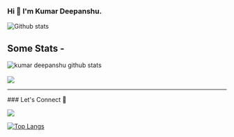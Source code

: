<!-- - 👋 Hi, I’m @kumard3
- 👀 I’m interested in Full stack and M.L 
- 🌱 I’m currently learning M.L  -->

<!---
kumard3/kumard3 is a ✨ special ✨ repository because its `README.md` (this file) appears on your GitHub profile.
You can click the Preview link to take a look at your changes.
--->

### Hi 👋 I'm Kumar Deepanshu.

 
 
![Github stats](https://github-readme-stats.vercel.app/api?username=kumard3)

## Some Stats -

  <img align="center" src="https://github-readme-stats.vercel.app/api?username=kumard3&show_icons=true&include_all_commits=true&theme=material-palenight" alt="kumar deepanshu github stats" />

<br/>
<br/>

  <img align="center" src="https://github-readme-stats.vercel.app/api/top-langs/?username=kumard3&layout=compact&theme=material-palenight" />

<hr>
### Let's Connect 🔗

[![](https://img.shields.io/badge/linkedin-%230077B5.svg?&style=for-the-badge&logo=linkedin&logoColor=white0e76a8)](https://www.linkedin.com/in/kumar-deepanshu/)

[![Top Langs](https://github-readme-stats.vercel.app/api/top-langs/?username=kumard3)](https://github.com/kumard3)
